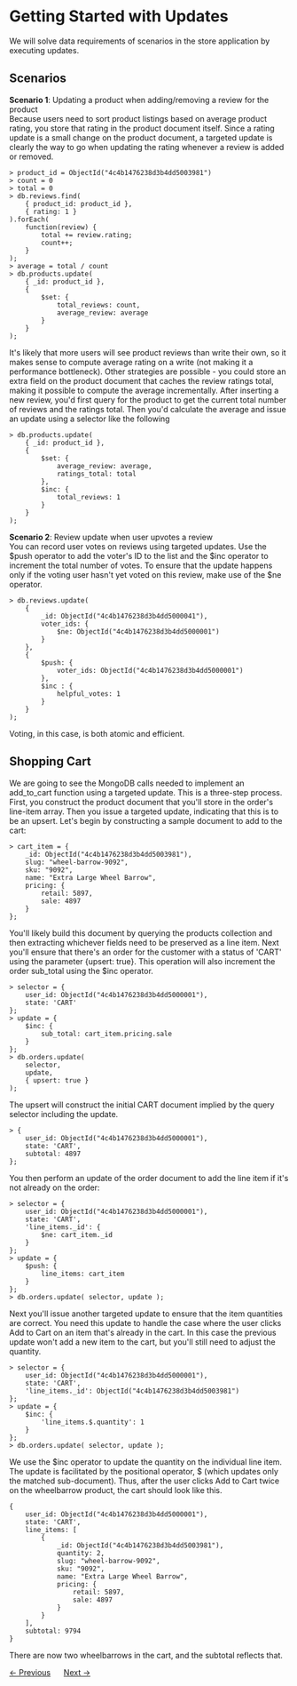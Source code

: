 # Getting Started with Updates
We will solve data requirements of scenarios in the store application by executing updates.  

## Scenarios
__Scenario 1__: Updating a product when adding/removing a review for the product  
Because users need to sort product listings based on average product rating, you store that rating in the product document itself. Since a rating update is a small change on the product document, a targeted update is clearly the way to go when updating the rating whenever a review is added or removed. 
```
> product_id = ObjectId("4c4b1476238d3b4dd5003981")
> count = 0
> total = 0
> db.reviews.find(
    { product_id: product_id },
    { rating: 1 }
).forEach(
    function(review) {
        total += review.rating;
        count++;
    }
);
> average = total / count
> db.products.update(
    { _id: product_id },
    {
        $set: {
            total_reviews: count,
            average_review: average
        }
    }
);
```  
It's likely that more users will see product reviews than write their own, so it makes sense to compute average rating on a write (not making it a performance bottleneck). Other strategies are possible - you could store an extra field on the product document that caches the review ratings total, making it possible to compute the average incrementally. After inserting a new review, you'd first query for the product to get the current total number of reviews and the ratings total. Then you'd calculate the average and issue an update using a selector like the following
```
> db.products.update(
    { _id: product_id },
    {
        $set: {
            average_review: average,
            ratings_total: total
        },
        $inc: {
            total_reviews: 1
        }
    }
);
```  

__Scenario 2__: Review update when user upvotes a review  
You can record user votes on reviews using targeted updates. Use the $push operator to add the voter's ID to the list and the $inc operator to increment the total number of votes. To ensure that the update happens only if the voting user hasn't yet voted on this review, make use of the $ne operator.
```
> db.reviews.update(
    {
        _id: ObjectId("4c4b1476238d3b4dd5000041"),
        voter_ids: {
            $ne: ObjectId("4c4b1476238d3b4dd5000001")
        }
    },
    {
        $push: {
            voter_ids: ObjectId("4c4b1476238d3b4dd5000001")
        },
        $inc : {
            helpful_votes: 1
        }
    }
);
```
Voting, in this case, is both atomic and efficient.  

## Shopping Cart
We are going to see the MongoDB calls needed to implement an add_to_cart function using a targeted update. This is a three-step process. First, you construct the product document that you'll store in the order's line-item array. Then you issue a targeted update, indicating that this is to be an upsert.
Let's begin by constructing a sample document to add to the cart:
```
> cart_item = {
    _id: ObjectId("4c4b1476238d3b4dd5003981"),
    slug: "wheel-barrow-9092",
    sku: "9092",
    name: "Extra Large Wheel Barrow",
    pricing: {
        retail: 5897,
        sale: 4897
    }
};
```
You'll likely build this document by querying the products collection and then extracting whichever fields need to be preserved as a line item. Next you'll ensure that there's an order for the customer with a status of 'CART' using the parameter {upsert: true}. This operation will also increment the order sub_total using the $inc operator.
```
> selector = {
    user_id: ObjectId("4c4b1476238d3b4dd5000001"),
    state: 'CART'
};
> update = {
    $inc: {
        sub_total: cart_item.pricing.sale
    }
};
> db.orders.update(
    selector,
    update,
    { upsert: true }
);
```  
The upsert will construct the initial CART document implied by the query selector including the update.
```
> {
    user_id: ObjectId("4c4b1476238d3b4dd5000001"),
    state: 'CART',
    subtotal: 4897
};
```  
You then perform an update of the order document to add the line item if it's not already on the order:
```
> selector = {
    user_id: ObjectId("4c4b1476238d3b4dd5000001"),
    state: 'CART',
    'line_items._id': { 
        $ne: cart_item._id
    }
};
> update = {
    $push: {
        line_items: cart_item
    }
};
> db.orders.update( selector, update );
```
Next you'll issue another targeted update to ensure that the item quantities are correct. You need this update to handle the case where the user clicks Add to Cart on an item that's already in the cart. In this case the previous update won't add a new item to the cart, but you'll still need to adjust the quantity.
```
> selector = {
    user_id: ObjectId("4c4b1476238d3b4dd5000001"),
    state: 'CART',
    'line_items._id': ObjectId("4c4b1476238d3b4dd5003981")
};
> update = {
    $inc: {
        'line_items.$.quantity': 1
    }
};
> db.orders.update( selector, update );
```
We use the $inc operator to update the quantity on the individual line item. The update is facilitated by the positional operator, $ (which updates only the matched sub-document). Thus, after the user clicks Add to Cart twice on the wheelbarrow product, the cart should look like this.
```
{
    user_id: ObjectId("4c4b1476238d3b4dd5000001"),
    state: 'CART',
    line_items: [
        {
            _id: ObjectId("4c4b1476238d3b4dd5003981"),
            quantity: 2,
            slug: "wheel-barrow-9092",
            sku: "9092",
            name: "Extra Large Wheel Barrow",
            pricing: {
                retail: 5897,
                sale: 4897
            }
        }
    ],
    subtotal: 9794
}
```
There are now two wheelbarrows in the cart, and the subtotal reflects that.

<div>
    <a href="./02-modify-by-replacement-vs-modify-by-operator.md"><- Previous</a>
    &nbsp;&nbsp;&nbsp;&nbsp;
    <a href="./04-update-operators.md">Next -></a>
</div>